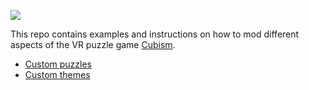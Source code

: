 ![](https://raw.githubusercontent.com/cubismvr/Mods/main/Images/Logo.png)

This repo contains examples and instructions on how to mod different aspects of the VR puzzle game [Cubism](https://www.oculus.com/experiences/quest/2264524423619421/?locale=en_US).

* [Custom puzzles](https://github.com/cubismvr/CubismMods/blob/main/CustomPuzzles)
* [Custom themes](https://github.com/cubismvr/CubismMods/blob/main/CustomColorTheme)


